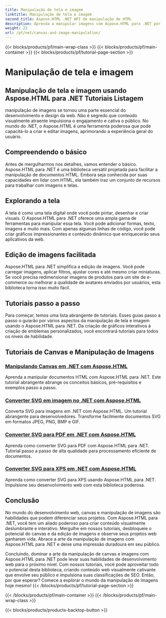 ```yaml
---
title: Manipulação de tela e imagem
linktitle: Manipulação de tela e imagem
second_title: Aspose.HTML .NET API de manipulação de HTML
description: Aprenda a manipular imagens com Aspose.HTML para .NET por meio de tutoriais passo a passo. Descubra o poder do canvas e da edição de imagens.
weight: 22
url: /pt/net/canvas-and-image-manipulation/
---
```


{{< blocks/products/pf/main-wrap-class >}}
{{< blocks/products/pf/main-container >}}
{{< blocks/products/pf/tutorial-page-section >}}

# Manipulação de tela e imagem


## Manipulação de tela e imagem usando Aspose.HTML para .NET Tutoriais Listagem

manipulação de imagens se tornou uma parte essencial do desenvolvimento e design da web. Não é segredo que conteúdo visualmente atraente impulsiona o engajamento e cativa o público. No mundo do .NET, o Aspose.HTML é uma ferramenta poderosa que pode capacitá-lo a criar e editar imagens, aprimorando a experiência geral do usuário.

## Compreendendo o básico

Antes de mergulharmos nos detalhes, vamos entender o básico. Aspose.HTML para .NET é uma biblioteca versátil projetada para facilitar a manipulação de documentos HTML. Embora seja conhecida por suas capacidades em lidar com HTML, ela também traz um conjunto de recursos para trabalhar com imagens e telas.

## Explorando a tela

A tela é como uma tela digital onde você pode pintar, desenhar e criar visuais. O Aspose.HTML para .NET oferece uma ampla gama de ferramentas para manipular essa tela. Você pode adicionar formas, texto, imagens e muito mais. Com apenas algumas linhas de código, você pode criar gráficos impressionantes e conteúdo dinâmico que enriquecerão seus aplicativos da web.

## Edição de imagens facilitada

Aspose.HTML para .NET simplifica a edição de imagens. Você pode carregar imagens, aplicar filtros, ajustar cores e até mesmo criar miniaturas. Se você precisa redimensionar imagens de produtos para um site de e-commerce ou melhorar a qualidade de avatares enviados por usuários, esta biblioteca torna isso muito fácil.

## Tutoriais passo a passo

Para começar, temos uma lista abrangente de tutoriais. Esses guias passo a passo o guiarão por vários aspectos da manipulação de tela e imagem usando o Aspose.HTML para .NET. Da criação de gráficos interativos à criação de emblemas personalizados, você encontrará tutoriais para todos os níveis de habilidade.

## Tutoriais de Canvas e Manipulação de Imagens
### [Manipulando Canvas em .NET com Aspose.HTML](./manipulating-canvas/)
Aprenda a manipular documentos HTML com Aspose.HTML para .NET. Este tutorial abrangente abrange os conceitos básicos, pré-requisitos e exemplos passo a passo.
### [Converter SVG em imagem no .NET com Aspose.HTML](./convert-svg-to-image/)
Converta SVG para imagens em .NET com Aspose.HTML. Um tutorial abrangente para desenvolvedores. Transforme facilmente documentos SVG em formatos JPEG, PNG, BMP e GIF.
### [Converter SVG para PDF em .NET com Aspose.HTML](./convert-svg-to-pdf/)
Aprenda como converter SVG para PDF com Aspose.HTML para .NET. Tutorial passo a passo de alta qualidade para processamento eficiente de documentos.
### [Converter SVG para XPS em .NET com Aspose.HTML](./convert-svg-to-xps/)
Aprenda como converter SVG para XPS usando Aspose.HTML para .NET. Impulsione seu desenvolvimento web com esta biblioteca poderosa.

## Conclusão

No mundo do desenvolvimento web, canvas e manipulação de imagens são habilidades que podem diferenciar seus projetos. Com Aspose.HTML para .NET, você tem um aliado poderoso para criar conteúdo visualmente deslumbrante e interativo. Mergulhe em nossos tutoriais, desbloqueie o potencial do canvas e da edição de imagens e observe seus projetos web ganharem vida. Abrace a arte da manipulação de imagens com Aspose.HTML para .NET e deixe uma impressão duradoura em seu público.

Concluindo, dominar a arte da manipulação de canvas e imagens com Aspose.HTML para .NET pode levar suas habilidades de desenvolvimento web para o próximo nível. Com nossos tutoriais, você pode aproveitar todo o potencial desta biblioteca, criando conteúdo web visualmente cativante que envolve seu público e impulsiona suas classificações de SEO. Então, por que esperar? Comece a explorar o mundo da manipulação de imagens hoje mesmo!
{{< /blocks/products/pf/tutorial-page-section >}}

{{< /blocks/products/pf/main-container >}}
{{< /blocks/products/pf/main-wrap-class >}}

{{< blocks/products/products-backtop-button >}}
